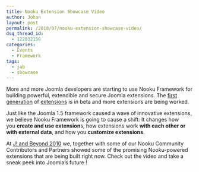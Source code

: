 ```yaml
---
title: Nooku Extension Showcase Video
author: Johan
layout: post
permalink: /2010/07/nooku-extension-showcase-video/
dsq_thread_id:
  - 122832156
categories:
  - Events
  - Framework
tags:
  - jab
  - showcase
---
```

More and more Joomla developers are starting to use Nooku Framework for building powerful, extendible and secure Joomla extensions. The [first][1] [generation][2] of [extensions][3] is in beta and more extensions are being worked.

Just like the Joomla 1.5 framework caused a wave of innovative extensions, we believe Nooku Framework is going to cause a shift: It changes how you **create and use extension**s, how extensions work **with each other or with external data**, and how you **customize extensions**.

At [J! and Beyond 2010][4] we, together with some of our Nooku Community Contributors and Partners showed some of the promising Nooku-powered extensions that are being built right now. Check out the video and take a sneak peek into Joomla&#8217;s future !

 [1]: http://nekkidninjas.com/index.php/2010/07/26/ninjaboard-beta5-drops-from-the-sky
 [2]: http://blog.anahitapolis.com/2010/05/anahita-the-alpha-girl-in-the-social-networking-universe/
 [3]: http://blog.ohanah.com/?p=109
 [4]: http://www.jandbeyond.org